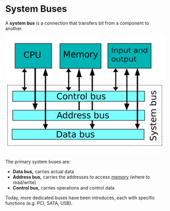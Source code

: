 # System Buses

A **system bus** is a connection that transfers bit from a component to another.

![System Buses scheme](/assets/Diagram%20-%20System%20Bus.png)

The primary system buses are:
- **Data bus,** carries actual data
- **Address bus,** carries the addresses to access [memory](/Systems%20and%20Networking/Unit%201/Architecture/Memory.md#Representation) (where to read/write)
-  **Control bus,** carries operations and control data

Today, more dedicated buses have been introduces, each with specific functions (e.g. PCI, SATA, USB).
